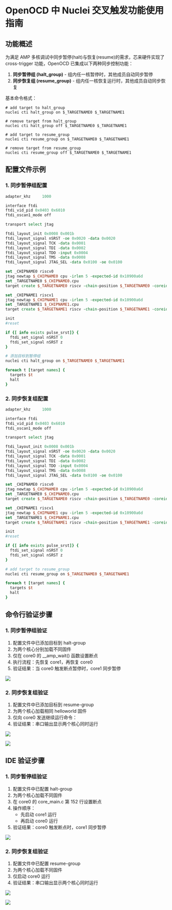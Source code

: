 # OpenOCD 中 Nuclei 交叉触发功能使用指南

## 功能概述

为满足 AMP 多核调试中同步暂停(halt)与恢复(resume)的需求，芯来硬件实现了 cross-trigger 功能，OpenOCD 已集成以下两种同步控制功能：

1. **同步暂停组 (halt_group)** - 组内任一核暂停时，其他成员自动同步暂停
2. **同步恢复组 (resume_group)** - 组内任一核恢复运行时，其他成员自动同步恢复

基本命令格式：

```
# add target to halt_group
nuclei cti halt_group on $_TARGETNAME0 $_TARGETNAME1

# remove target from halt_group
nuclei cti halt_group off $_TARGETNAME0 $_TARGETNAME1

# add target to resume_group
nuclei cti resume_group on $_TARGETNAME0 $_TARGETNAME1

# remove target from resume_group
nuclei cti resume_group off $_TARGETNAME0 $_TARGETNAME1
```

## 配置文件示例

### 1. 同步暂停组配置

```tcl
adapter_khz     1000

interface ftdi
ftdi_vid_pid 0x0403 0x6010
ftdi_oscan1_mode off

transport select jtag

ftdi_layout_init 0x0008 0x001b
ftdi_layout_signal nSRST -oe 0x0020 -data 0x0020
ftdi_layout_signal TCK -data 0x0001
ftdi_layout_signal TDI -data 0x0002
ftdi_layout_signal TDO -input 0x0004
ftdi_layout_signal TMS -data 0x0008
ftdi_layout_signal JTAG_SEL -data 0x0100 -oe 0x0100

set _CHIPNAME0 riscv0
jtag newtap $_CHIPNAME0 cpu -irlen 5 -expected-id 0x10900a6d
set _TARGETNAME0 $_CHIPNAME0.cpu
target create $_TARGETNAME0 riscv -chain-position $_TARGETNAME0 -coreid 0 

set _CHIPNAME1 riscv1
jtag newtap $_CHIPNAME1 cpu -irlen 5 -expected-id 0x10900a6d
set _TARGETNAME1 $_CHIPNAME1.cpu
target create $_TARGETNAME1 riscv -chain-position $_TARGETNAME1 -coreid 0 

init
#reset

if {[ info exists pulse_srst]} {
  ftdi_set_signal nSRST 0
  ftdi_set_signal nSRST z
}

# 添加目标到暂停组
nuclei cti halt_group on $_TARGETNAME0 $_TARGETNAME1

foreach t [target names] {
  targets $t
  halt
}
```

### 2. 同步恢复组配置

```tcl
adapter_khz     1000

interface ftdi
ftdi_vid_pid 0x0403 0x6010
ftdi_oscan1_mode off

transport select jtag

ftdi_layout_init 0x0008 0x001b
ftdi_layout_signal nSRST -oe 0x0020 -data 0x0020
ftdi_layout_signal TCK -data 0x0001
ftdi_layout_signal TDI -data 0x0002
ftdi_layout_signal TDO -input 0x0004
ftdi_layout_signal TMS -data 0x0008
ftdi_layout_signal JTAG_SEL -data 0x0100 -oe 0x0100

set _CHIPNAME0 riscv0
jtag newtap $_CHIPNAME0 cpu -irlen 5 -expected-id 0x10900a6d
set _TARGETNAME0 $_CHIPNAME0.cpu
target create $_TARGETNAME0 riscv -chain-position $_TARGETNAME0 -coreid 0 

set _CHIPNAME1 riscv1
jtag newtap $_CHIPNAME1 cpu -irlen 5 -expected-id 0x10900a6d
set _TARGETNAME1 $_CHIPNAME1.cpu
target create $_TARGETNAME1 riscv -chain-position $_TARGETNAME1 -coreid 0 

init
#reset

if {[ info exists pulse_srst]} {
  ftdi_set_signal nSRST 0
  ftdi_set_signal nSRST z
}

# add target to resume_group
nuclei cti resume_group on $_TARGETNAME0 $_TARGETNAME1

foreach t [target names] {
  targets $t
  halt
}
```

## 命令行验证步骤

### 1. 同步暂停组验证

1. 配置文件中已添加目标到 halt-group
2. 为两个核心分别加载不同固件
3. 仅在 core0 的 __amp_wait() 函数设置断点
4. 执行流程：先恢复 core1，再恢复 core0
5. 验证结果：当 core0 触发断点暂停时，core1 同步暂停

![](asserts/images/25/halt-group-command-test.png)

### 2. 同步恢复组验证

1. 配置文件中已添加目标到 resume-group
2. 为两个核心加载相同 helloworld 固件
3. 仅向 core0 发送继续运行命令：
4. 验证结果：串口输出显示两个核心同时运行

![](asserts/images/25/resume-group-command-test.png)

![](asserts/images/25/resume-group-command-test-log.png)

## IDE 验证步骤

### 1. 同步暂停组验证

1. 配置文件中已配置 halt-group
2. 为两个核心加载不同固件
3. 在 core0 的 core_main.c 第 152 行设置断点
4. 操作顺序：
   - 先启动 core1 运行
   - 再启动 core0 运行
5. 验证结果：core0 触发断点时，core1 同步暂停

![](asserts/images/25/halt-group-ide-test.png)

### 2. 同步恢复组验证

1. 配置文件中已配置 resume-group
2. 为两个核心加载不同固件
3. 仅启动 core0 运行
4. 验证结果：串口输出显示两个核心同时运行

![](asserts/images/25/resume-group-ide-test.png)

![](asserts/images/25/resume-group-ide-test-log.png)
